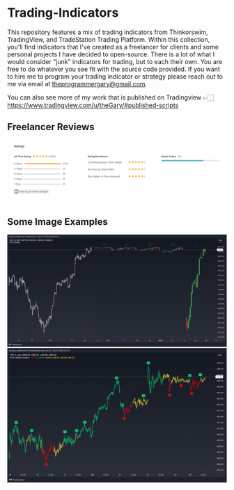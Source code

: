 # Trading-Indicators

This repository features a mix of trading indicators from Thinkorswim, TradingView, and TradeStation Trading Platform. Within this collection, you'll find indicators that I've created as a freelancer for clients and some personal projects I have decided to open-source. There is a lot of what I would consider "junk" indicators for trading, but to each their own. You are free to do whatever you see fit with the source code provided. If you want to hire me to program your trading indicator or strategy please reach out to me via email at theprogrammergary@gmail.com.

You can also see more of my work that is published on Tradingview 👉🏻 https://www.tradingview.com/u/theGary/#published-scripts

## Freelancer Reviews

![Freelancer Reviews](https://github.com/theprogrammergary/Trading-Indicators/blob/main/images/reviews%20from%20dec-23.png)

## Some Image Examples

![Example1](https://github.com/theprogrammergary/Trading-Indicators/blob/main/images/mtfCharting.png)
![Example2](https://github.com/theprogrammergary/Trading-Indicators/blob/main/images/paCandles.png)
